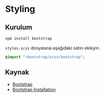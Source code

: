 # Styling

## Kurulum

```bash
npm install bootstrap
```

`styles.scss` dosyasına aşağıdaki satırı ekleyin.

```scss
@import "~bootstrap/scss/bootstrap";
```

## Kaynak

- [Bootstrap](https://getbootstrap.com/)
- [Bootstrap Installation](https://getbootstrap.com/docs/5.0/getting-started/download/)